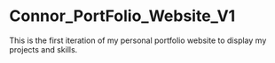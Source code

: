 # Connor_PortFolio_Website_V1
This is the first iteration of my personal portfolio website to display my projects and skills.
